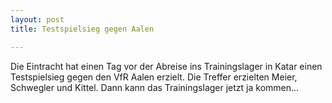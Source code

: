```yaml
---
layout: post
title: Testspielsieg gegen Aalen

---
```


Die Eintracht hat einen Tag vor der Abreise ins Trainingslager in Katar einen Testspielsieg gegen den VfR Aalen erzielt. Die Treffer erzielten Meier, Schwegler und Kittel. Dann kann das Trainingslager jetzt ja kommen...


